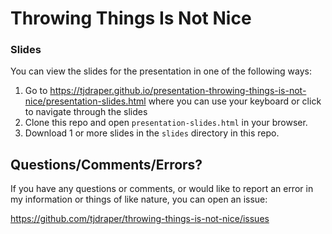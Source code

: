 # Throwing Things Is Not Nice

### Slides

You can view the slides for the presentation in one of the following ways:

1. Go to https://tjdraper.github.io/presentation-throwing-things-is-not-nice/presentation-slides.html where you can use your keyboard or click to navigate through the slides
2. Clone this repo and open `presentation-slides.html` in your browser.
3. Download 1 or more slides in the `slides` directory in this repo.

## Questions/Comments/Errors?

If you have any questions or comments, or would like to report an error in my information or things of like nature, you can open an issue:

https://github.com/tjdraper/throwing-things-is-not-nice/issues
